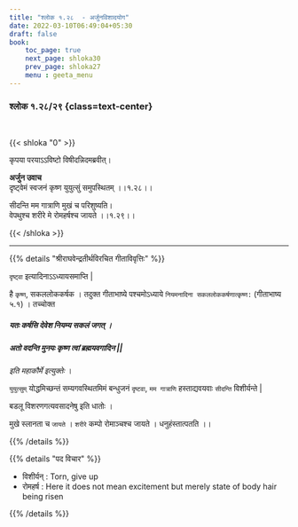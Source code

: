 ```yaml
---
title: "श्लोक १.२८  - अर्जुनविशादयोग"
date: 2022-03-10T06:49:04+05:30
draft: false
book:
    toc_page: true
    next_page: shloka30
    prev_page: shloka27
    menu : geeta_menu
---
```




### श्लोक १.२८/२९ {class=text-center}

<br/>

{{< shloka  "0"  >}}

कृपया परयाऽऽविष्टो विषीदन्निदमब्रवीत्।  

**अर्जुन उवाच**    
दृष्ट्वेमं स्वजनं कृष्ण युयुत्सुं समुपस्थितम्  ।।१.२८।।

सीदन्ति मम गात्राणि मुखं च परिशुष्यति।  
वेपथुश्च शरीरे मे रोमहर्षश्च जायते  ।।१.२९।।

{{< /shloka >}}

---

{{% details "श्रीराघवेन्द्रतीर्थविरचित गीताविवृत्तिः" %}}

`दृष्ट्वा` इत्यादिनाऽऽध्यायसमाप्ति | 

है `कृष्ण`, सकललोककर्षक । तदुक्त गीताभाष्ये पश्चमोऽध्याये 
`नियमनादिना सकललोककर्षणात्कृष्ण:` (गीताभाष्य ५.१) ।  तच्चोक्त 

##### यतः कर्षसि देवेश नियम्य सकलं जगत्‌ । 
##### अतो वदन्ति मुनयः कृष्ण त्वां ब्रह्मयवगादिन || 

*इति महाकौर्मे इत्युक्तेः* । 

`युयुत्सुम्` योद्धमिच्छन्तं सम्यगवस्थितमिमं बन्धुजनं `दृष्टवा`, `मम गात्राणि` हस्ताद्यवयवाः `सीदन्ति` विशीर्यन्ते |

बडलू विशरणगत्यवसादनेषु इति धातोः ।

मुखे स्लानता च `जायते` । `शरीरे` कम्पो रोमाञ्चश्च जायते । धनुहंस्तात्पतति ।।

{{% /details %}}


{{% details "पद विचार" %}}
- विशीर्यन् : Torn, give up
- रोमहर्ष : Here it does not mean excitement 
but merely state of body hair being risen


{{% /details %}}

